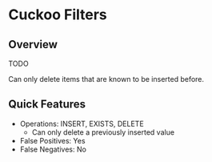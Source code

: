 # Cuckoo Filters

## Overview

TODO

Can only delete items that are known to be inserted before.

## Quick Features

* Operations: INSERT, EXISTS, DELETE
    * Can only delete a previously inserted value
* False Positives: Yes
* False Negatives: No
